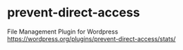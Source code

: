 # prevent-direct-access
File Management Plugin for Wordpress https://wordpress.org/plugins/prevent-direct-access/stats/

